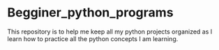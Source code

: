 # Begginer_python_programs
This repository is to help me keep all my python projects organized as I learn how to practice all the python concepts I am learning.
